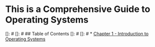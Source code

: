 # This is a Comprehensive Guide to Operating Systems
[]: # 
[]: # ## Table of Contents
[]: # 
[]: # * [Chapter 1 - Introduction to Operating Systems](CHAPTER_1.md)